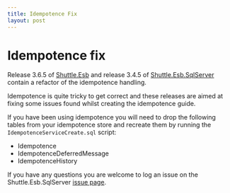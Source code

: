 ```yaml
---
title: Idempotence Fix
layout: post
---
```


# Idempotence fix

Release 3.6.5 of [Shuttle.Esb](https://github.com/Shuttle/Shuttle.Esb/releases/tag/v3.6.5) and release 3.4.5 of [Shuttle.Esb.SqlServer](https://github.com/Shuttle/Shuttle.Esb.SqlServer/releases/tag/v3.4.5) contain a refactor of the idempotence handling.

Idempotence is quite tricky to get correct and these releases are aimed at fixing some issues found whilst creating the idempotence guide.

If you have been using idempotence you will need to drop the following tables from your idempotence store and recreate them by running the `IdempotenceServiceCreate.sql` script:

- Idempotence
- IdempotenceDeferredMessage
- IdempotenceHistory

If you have any questions you are welcome to log an issue on the Shuttle.Esb.SqlServer [issue page](https://github.com/Shuttle/Shuttle.Esb.SqlServer/issues).